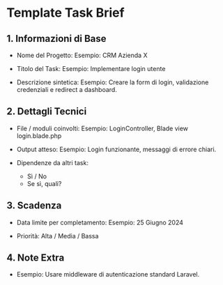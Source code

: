 # Template Task Brief

## 1. Informazioni di Base

- Nome del Progetto:
  Esempio: CRM Azienda X

- Titolo del Task:
  Esempio: Implementare login utente

- Descrizione sintetica:
  Esempio: Creare la form di login, validazione credenziali e redirect a dashboard.

## 2. Dettagli Tecnici

- File / moduli coinvolti:
  Esempio: LoginController, Blade view login.blade.php

- Output atteso:
  Esempio: Login funzionante, messaggi di errore chiari.

- Dipendenze da altri task:
  - Sì / No
  - Se sì, quali?

## 3. Scadenza

- Data limite per completamento:
  Esempio: 25 Giugno 2024

- Priorità:
  Alta / Media / Bassa

## 4. Note Extra

- Esempio: Usare middleware di autenticazione standard Laravel.